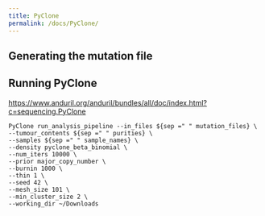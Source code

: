 ```yaml
---
title: PyClone
permalink: /docs/PyClone/
---
```


## Generating the mutation file

## Running PyClone

https://www.anduril.org/anduril/bundles/all/doc/index.html?c=sequencing.PyClone

```
PyClone run_analysis_pipeline --in_files ${sep =" " mutation_files} \
--tumour_contents ${sep =" " purities} \
--samples ${sep =" " sample_names} \
--density pyclone_beta_binomial \
--num_iters 10000 \
--prior major_copy_number \
--burnin 1000 \
--thin 1 \
--seed 42 \
--mesh_size 101 \
--min_cluster_size 2 \
--working_dir ~/Downloads
```